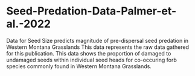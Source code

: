 # Seed-Predation-Data-Palmer-et-al.-2022
Data for Seed Size predicts magnitude of pre-dispersal seed predation in Western Montana Grasslands
This data represents the raw data gathered for this publication. This data shows the proportion of damaged to undamaged seeds within individual seed heads for co-occuring forb species commonly found in Western Montana Grasslands.
